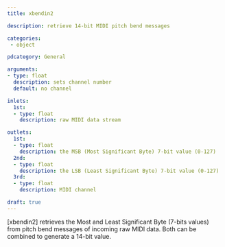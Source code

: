 ```yaml
---
title: xbendin2

description: retrieve 14-bit MIDI pitch bend messages

categories:
 - object

pdcategory: General

arguments:
- type: float
  description: sets channel number
  default: no channel

inlets:
  1st:
  - type: float
    description: raw MIDI data stream

outlets:
  1st:
  - type: float
    description: the MSB (Most Significant Byte) 7-bit value (0-127)
  2nd:
  - type: float
    description: the LSB (Least Significant Byte) 7-bit value (0-127)
  3rd:
  - type: float
    description: MIDI channel

draft: true
---
```


[xbendin2] retrieves the Most and Least Significant Byte (7-bits values) from pitch bend messages of incoming raw MIDI data. Both can be combined to generate a 14-bit value.
